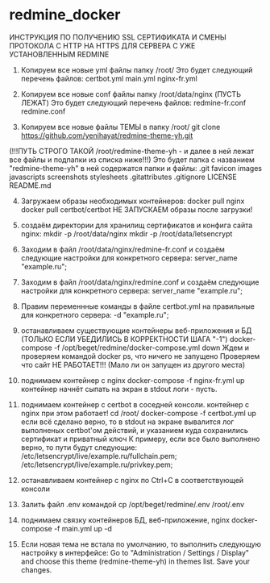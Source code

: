 # redmine_docker
ИНСТРУКЦИЯ ПО ПОЛУЧЕНИЮ SSL СЕРТИФИКАТА И СМЕНЫ ПРОТОКОЛА С HTTP НА HTTPS ДЛЯ СЕРВЕРА С УЖЕ УСТАНОВЛЕННЫМ REDMINE
1. Копируем все новые yml файлы папку /root/
Это будет следующий перечень файлов:
certbot.yml
main.yml
nginx-fr.yml

2. Копируем все новые conf файлы папку /root/data/nginx (ПУСТЬ ЛЕЖАТ)
Это будет следующий перечень файлов:
redmine-fr.conf
redmine.conf

3. Копируем все новые файлы ТЕМЫ в папку /root/
 git clone https://github.com/yenihayat/redmine-theme-yh.git

(!!!ПУТЬ СТРОГО ТАКОЙ /root/redmine-theme-yh - и далее в ней лежат все файлы и подпапки из списка ниже!!!)
Это будет папка с названием "redmine-theme-yh" в ней содержатся папки и файлы:
.git
favicon
images
javascripts
screenshots
stylesheets
.gitattributes
.gitignore
LICENSE
README.md

4. Загружаем образы необходимых контейнеров:
docker pull nginx
docker pull certbot/certbot
		НЕ ЗАПУСКАЕМ образы после загрузки!

5. создаём директории для хранилищ сертификатов и конфига сайта nginx:
mkdir -p /root/data/nginx
mkdir -p /root/data/letsencrypt

6. Заходим в файл /root/data/nginx/redmine-fr.conf и создаём следующие настройки для конкретного сервера:
server_name "example.ru";

7. Заходим в файл /root/data/nginx/redmine.conf и создаём следующие настройки для конкретного сервера:
server_name "example.ru"; 


8. Правим переменнные команды в файле certbot.yml на правильные для конкретного сервера:
-d "example.ru";

9. останавливаем существующие контейнеры веб-приложения и БД (ТОЛЬКО ЕСЛИ УБЕДИЛИСЬ В КОРРЕКТНОСТИ ШАГА "-1")
docker-compose -f /opt/beget/redmine/docker-compose.yml down
		Ждем и проверяем командой docker ps, что ничего не запущено
		Проверяем что сайт НЕ РАБОТАЕТ!!! (Мало ли он запущен из другого места)

10. поднимаем контейнер с nginx
docker-compose -f nginx-fr.yml up
		контейнер начнёт сыпать на экран в stdout логи - пусть.

11. поднимаем контейнер с certbot в соседней консоли. контейнер с nginx при этом работает!
cd /root/
docker-compose -f certbot.yml up
		если всё сделано верно, 
		то в stdout на экране вывалится лог выполненых certbot'ом действий, 
		и указанием куда сохранились сертификат и приватный ключ
		К примеру, если все было выполнено верно, то пути будут следующие:
		/etc/letsencrypt/live/example.ru/fullchain.pem;
		/etc/letsencrypt/live/example.ru/privkey.pem;

12. останавливаем контейнер с nginx по Ctrl+C в соответствующей консоли


13. Залить файл .env командой
cp /opt/beget/redmine/.env /root/.env

14. поднимаем связку контейнеров БД, веб-приложение, nginx
docker-compose -f main.yml up -d

15. Если новая тема не встала по умолчанию, то выполнить следующую настройку в интерфейсе:
Go to "Administration / Settings / Display" and choose this theme (redmine-theme-yh) in themes list.
Save your changes.
